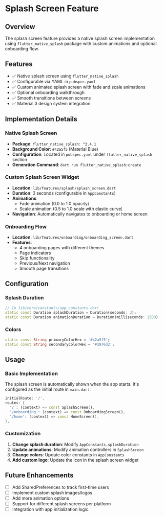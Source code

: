 # Splash Screen Feature

## Overview
The splash screen feature provides a native splash screen implementation using `flutter_native_splash` package with custom animations and optional onboarding flow.

## Features
- ✅ Native splash screen using `flutter_native_splash`
- ✅ Configurable via YAML in `pubspec.yaml`
- ✅ Custom animated splash screen with fade and scale animations
- ✅ Optional onboarding walkthrough
- ✅ Smooth transitions between screens
- ✅ Material 3 design system integration

## Implementation Details

### Native Splash Screen
- **Package**: `flutter_native_splash: ^2.4.1`
- **Background Color**: `#42a5f5` (Material Blue)
- **Configuration**: Located in `pubspec.yaml` under `flutter_native_splash` section
- **Generation Command**: `dart run flutter_native_splash:create`

### Custom Splash Screen Widget
- **Location**: `lib/features/splash/splash_screen.dart`
- **Duration**: 3 seconds (configurable in `AppConstants`)
- **Animations**: 
  - Fade animation (0.0 to 1.0 opacity)
  - Scale animation (0.5 to 1.0 scale with elastic curve)
- **Navigation**: Automatically navigates to onboarding or home screen

### Onboarding Flow
- **Location**: `lib/features/onboarding/onboarding_screen.dart`
- **Features**:
  - 4 onboarding pages with different themes
  - Page indicators
  - Skip functionality
  - Previous/Next navigation
  - Smooth page transitions

## Configuration

### Splash Duration
```dart
// In lib/core/constants/app_constants.dart
static const Duration splashDuration = Duration(seconds: 3);
static const Duration animationDuration = Duration(milliseconds: 1500);
```

### Colors
```dart
static const String primaryColorHex = '#42a5f5';
static const String secondaryColorHex = '#1976d2';
```

## Usage

### Basic Implementation
The splash screen is automatically shown when the app starts. It's configured as the initial route in `main.dart`:

```dart
initialRoute: '/',
routes: {
  '/': (context) => const SplashScreen(),
  '/onboarding': (context) => const OnboardingScreen(),
  '/home': (context) => const HomeScreen(),
},
```

### Customization
1. **Change splash duration**: Modify `AppConstants.splashDuration`
2. **Update animations**: Modify animation controllers in `SplashScreen`
3. **Change colors**: Update color constants in `AppConstants`
4. **Add custom logo**: Update the icon in the splash screen widget

## Future Enhancements
- [ ] Add SharedPreferences to track first-time users
- [ ] Implement custom splash images/logos
- [ ] Add more animation options
- [ ] Support for different splash screens per platform
- [ ] Integration with app initialization logic
